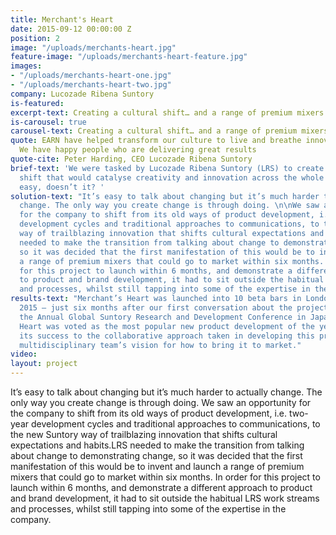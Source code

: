 ```yaml
---
title: Merchant's Heart
date: 2015-09-12 00:00:00 Z
position: 2
image: "/uploads/merchants-heart.jpg"
feature-image: "/uploads/merchants-heart-feature.jpg"
images:
- "/uploads/merchants-heart-one.jpg"
- "/uploads/merchants-heart-two.jpg"
company: Lucozade Ribena Suntory
is-featured: 
excerpt-text: Creating a cultural shift… and a range of premium mixers
is-carousel: true
carousel-text: Creating a cultural shift… and a range of premium mixers
quote: EARN have helped transform our culture to live and breathe innovative thinking.
  We have happy people who are delivering great results
quote-cite: Peter Harding, CEO Lucozade Ribena Suntory
brief-text: 'We were tasked by Lucozade Ribena Suntory (LRS) to create a cultural
  shift that would catalyse creativity and innovation across the whole company.  Sounds
  easy, doesn’t it? '
solution-text: "It’s easy to talk about changing but it’s much harder to actually
  change. The only way you create change is through doing. \n\nWe saw an opportunity
  for the company to shift from its old ways of product development, i.e. two-year
  development cycles and traditional approaches to communications, to the new Suntory
  way of trailblazing innovation that shifts cultural expectations and habits.\n\nLRS
  needed to make the transition from talking about change to demonstrating change,
  so it was decided that the first manifestation of this would be to invent and launch
  a range of premium mixers that could go to market within six months. \n\nIn order
  for this project to launch within 6 months, and demonstrate a different approach
  to product and brand development, it had to sit outside the habitual LRS work streams
  and processes, whilst still tapping into some of the expertise in the company. "
results-text: "Merchant’s Heart was launched into 10 beta bars in London during December
  2015 – just six months after our first conversation about the project. \n\nDuring
  the Annual Global Suntory Research and Development Conference in Japan, Merchant’s
  Heart was voted as the most popular new product development of the year.  We credit
  its success to the collaborative approach taken in developing this product and the
  multidisciplinary team’s vision for how to bring it to market."
video: 
layout: project
---
```


It’s easy to talk about changing but it’s much harder to actually change. The only way you create change is through doing. We saw an opportunity for the company to shift from its old ways of product development, i.e. two-year development cycles and traditional approaches to communications, to the new Suntory way of trailblazing innovation that shifts cultural expectations and habits.LRS needed to make the transition from talking about change to demonstrating change, so it was decided that the first manifestation of this would be to invent and launch a range of premium mixers that could go to market within six months. In order for this project to launch within 6 months, and demonstrate a different approach to product and brand development, it had to sit outside the habitual LRS work streams and processes, whilst still tapping into some of the expertise in the company.